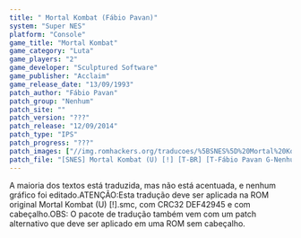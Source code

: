 ```yaml
---
title: " Mortal Kombat (Fábio Pavan)"
system: "Super NES"
platform: "Console"
game_title: "Mortal Kombat"
game_category: "Luta"
game_players: "2"
game_developer: "Sculptured Software"
game_publisher: "Acclaim"
game_release_date: "13/09/1993"
patch_author: "Fábio Pavan"
patch_group: "Nenhum"
patch_site: ""
patch_version: "???"
patch_release: "12/09/2014"
patch_type: "IPS"
patch_progress: "???"
patch_images: ["//img.romhackers.org/traducoes/%5BSNES%5D%20Mortal%20Kombat%20-%20F%C3%A1bio%20Pavan%20-%201.png","//img.romhackers.org/traducoes/%5BSNES%5D%20Mortal%20Kombat%20-%20F%C3%A1bio%20Pavan%20-%202.png","//img.romhackers.org/traducoes/%5BSNES%5D%20Mortal%20Kombat%20-%20F%C3%A1bio%20Pavan%20-%203.png"]
patch_file: "[SNES] Mortal Kombat (U) [!] [T-BR] [T-Fábio Pavan G-Nenhum] [A-2014].zip"
---
```

A maioria dos textos está traduzida, mas não está acentuada, e nenhum gráfico foi editado.ATENÇÃO:Esta tradução deve ser aplicada na ROM original Mortal Kombat (U) [!].smc, com CRC32 DEF42945 e com cabeçalho.OBS: O pacote de tradução também vem com um patch alternativo que deve ser aplicado em uma ROM sem cabeçalho.